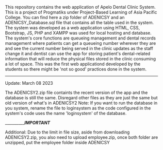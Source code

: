 This repository contains the web application of Apelo Dental Clinic System. This is a project of Progmatiks under Project-Based Learning of Asia Pacific College.
You can find here a zip folder of ADENICSY and an ADENICSY_Database.sql file that contains all the table used in the system.
The system was developed as a web application using HTML, CSS, Bootstrap, JS, PHP and XAMPP was used for local hosting and database.
The system's core functions are queueing management and dental records management where patients can get a queueing number wherever they are and see the current number being served in the clinic updates as the staff change it and dentist can use the app for storing patient's dental-related information that will reduce the physical files stored in the clinic consuming a lot of space.
This was the first web applicationd developed by the students so there might be 'not so good' practices done in the system.

__________________________________________________________________________________________
Update: March 08 2023

The ADENICSY2.zip file containts the recent version of the app and the database is still the same. Disregard other files as they are just the same but old version of what's in ADENICSY2
Note: If you want to run the database in you system, rename the file to loginsystem as the code configured in the system's code uses the name 'loginsystem' of the database.

_____________________________________IMPORTANT___________________________

Additional: Due to the limit in file size, aside from downloading ADENICSY2.zip, you also need to upload employee.zip, once both folder are unzipped, put the employee folder inside ADENICSY
